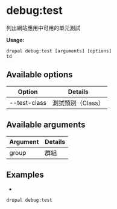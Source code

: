 # debug:test
列出網站應用中可用的單元測試

**Usage:**
```
drupal debug:test [arguments] [options]
td
```

## Available options
Option | Details
-------|-------------
--test-class | 測試類別（Class）

## Available arguments
Argument | Details
---------|-------------
group | 群組

## Examples
* 
```
drupal debug:test
```
